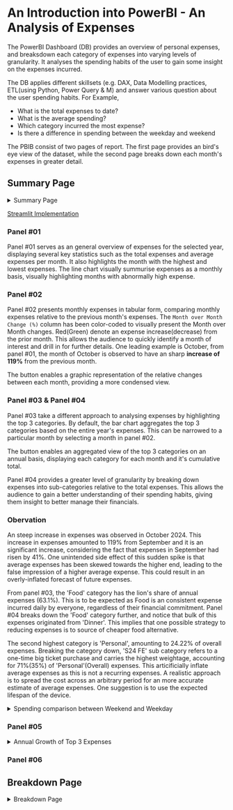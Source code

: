 # An Introduction into PowerBI - An Analysis of Expenses
The PowerBI Dashboard (DB) provides an overview of personal expenses, and breaksdown each category of expenses into varying levels of granularity. It analyses the spending habits of the user to gain some insight on the expenses incurred.  

The DB applies different skillsets (e.g. DAX, Data Modelling practices, ETL(using Python, Power Query & M) and answer various question about the user spending habits.
For Example,

* What is the total expenses to date?
* What is the average spending?
* Which category incurred the most expense? 
* Is there a difference in spending between the weekday and weekend

The PBIB consist of two pages of report. The first page provides an bird's eye view of the dataset, while the second page breaks down each month's expenses in greater detail.

## Summary Page

<details>
  <summary>Summary Page</summary>

  <img src ="https://github.com/user-attachments/assets/b68b887f-12fb-4314-b93a-ab5bd842fb76" width= "800"></img>

</details>

[Streamlit Implementation](https://mainpy-t6ryjmv5dd4yxeoz5wxtna.streamlit.app/)

### Panel #01
Panel #01 serves as an general overview of expenses for the selected year, displaying several key statistics such as the total expenses and average expenses per month. It also highlights the month with the highest and lowest expenses. The line chart visually summurise expenses as a monthly basis, visually highlighting months with abnormally high expense.    

### Panel #02
Panel #02 presents monthly expenses in tabular form, comparing monthly expenses relative to the previous month's expenses. The `Month over Month Change (%)` column has been color-coded to visually present the Month over Month changes. Red(Green) denote an expense increase(decrease) from the prior month. This allows the audience to quickly identify a month of interest and drill in for further details. One leading example is October, from panel #01, the month of October is observed to have an sharp **increase of 119%** from the previous month. 

The button enables a graphic representation of the relative changes between each month, providing a more condensed view.

### Panel #03 & Panel #04
Panel #03 take a different approach to analysing expenses by highlighting the top 3 categories. By default, the bar chart aggregates the top 3 categories based on the entire year's expenses. This can be narrowed to a particular month by selecting a month in panel #02. 

The button enables an aggregated view of the top 3 categories on an annual basis, displaying each category for each month and it's cumulative total. 

Panel #04 provides a greater level of granularity by breaking down expenses into sub-categories relative to the total expenses. This allows the audience to gain a better understanding of their spending habits, giving them insight to better manage their financials.

### Obervation
An steep increase in expenses was observed in October 2024. This increase in expenses amounted to 119% from September and it is an significant increase, considering the fact that expenses in September had risen by 41%. One unintended side effect of this sudden spike is that average expenses has been skewed towards the higher end, leading to the false impression of a higher average expense. This could result in an overly-inflated forecast of future expenses. 

From panel #03, the 'Food' category has the lion's share of annual expenses (63.1%). This is to be expected as Food is an consistent expense incurred daily by everyone, regardless of their financial commitment. Panel #04 breaks down the 'Food' category further, and notice that bulk of this expenses originated from 'Dinner'. This implies that one possible strategy to reducing expenses is to source of cheaper food alternative.

The second highest category is 'Personal', amounting to 24.22% of overall expenses. Breaking the category down, 'S24 FE' sub category refers to a one-time big ticket purchase and carries the highest weightage, accounting for 71%(35%) of 'Personal'(Overall) expenses. This articificially inflate average expenses as this is not a recurring expenses. A realistic approach is to spread the cost across an arbitrary period for an more accurate estimate of average expenses. One suggestion is to use the expected lifespan of the device.


<details>
  <summary>Spending comparison between Weekend and Weekday</summary>

  <img src ="https://github.com/user-attachments/assets/0e5aad5e-7386-446a-a1d8-663808a3789d" width= "500"></img>

</details>

### Panel #05

<details>
  <summary>Annual Growth of Top 3 Expenses</summary>

  <img src ="https://github.com/user-attachments/assets/b7a798de-0045-4e87-b245-b9c32175e23b" width= "500"></img>

</details>

### Panel #06



## Breakdown Page

<details>
  <summary>Breakdown Page</summary>

  <img src="https://github.com/user-attachments/assets/70524d63-d814-45dc-a236-f877d653c15f" width="500"></img>

</details>

###
